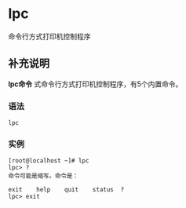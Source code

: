 lpc
===

命令行方式打印机控制程序

## 补充说明

**lpc命令** 式命令行方式打印机控制程序，有5个内置命令。

### 语法

```shell
lpc
```

### 实例

```shell
[root@localhost ~]# lpc
lpc> ?
命令可能是缩写。命令是：

exit    help    quit    status  ?
lpc> exit
```


<!-- Linux命令行搜索引擎：https://jaywcjlove.github.io/linux-command/ -->